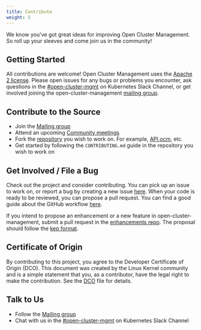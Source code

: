 ```yaml
---
title: Contribute
weight: 5
---
```


We know you've got great ideas for improving Open Cluster Management. So roll up your sleeves and come join us in the community!

## Getting Started

All contributions are welcome! Open Cluster Management uses the [Apache 2 license](https://www.apache.org/licenses/LICENSE-2.0). Please open issues for any bugs or problems you encounter, ask questions in the [#open-cluster-mgmt](https://kubernetes.slack.com/channels/open-cluster-mgmt) on Kubernetes Slack Channel, or get involved joining the open-cluster-management [mailing group](https://groups.google.com/g/open-cluster-management).

## Contribute to the Source

- Join the [Mailing group](https://groups.google.com/g/open-cluster-management)
- Attend an upcoming [Community meetings](https://github.com/open-cluster-management-io/community/projects/1)
- Fork the [repository](https://github.com/open-cluster-management-io) you wish to work on. For example, [API](https://github.com/open-cluster-management-io/api),[ocm](https://github.com/open-cluster-management-io/ocm), etc.
- Get started by following the `CONTRIBUTING.md` guide in the repository you wish to work on

## Get Involved / File a Bug

Check out the project and consider contributing. You can pick up an issue to work on, or report a bug by creating a new issue [here](https://github.com/open-cluster-management-io/ocm/issues). When your code is ready to be reviewed, you can propose a pull request. You can find a good guide about the GitHub workflow [here](https://git-scm.com/book/en/v2/GitHub-Contributing-to-a-Project).

If you intend to propose an enhancement or a new feature in open-cluster-management, submit a pull request in the [enhancements repo](https://github.com/open-cluster-management-io/enhancements). The proposal should follow the [kep format](https://github.com/open-cluster-management-io/enhancements/blob/main/guidelines/README.md).

## Certificate of Origin

By contributing to this project, you agree to the Developer Certificate of
Origin (DCO). This document was created by the Linux Kernel community and is a
simple statement that you, as a contributor, have the legal right to make the
contribution. See the [DCO](https://github.com/open-cluster-management-io/community/blob/main/DCO) file for details.

## Talk to Us
- Follow the [Mailing group](https://groups.google.com/g/open-cluster-management)
- Chat with us in the [#open-cluster-mgmt](https://kubernetes.slack.com/channels/open-cluster-mgmt) on Kubernetes Slack Channel

